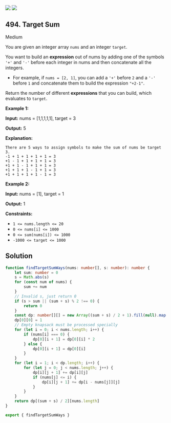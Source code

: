 [![](https://img.shields.io/github/stars/LeetCode-in-TypeScript/LeetCode-in-TypeScript?label=Stars&style=flat-square)](https://github.com/LeetCode-in-TypeScript/LeetCode-in-TypeScript)
[![](https://img.shields.io/github/forks/LeetCode-in-TypeScript/LeetCode-in-TypeScript?label=Fork%20me%20on%20GitHub%20&style=flat-square)](https://github.com/LeetCode-in-TypeScript/LeetCode-in-TypeScript/fork)

## 494\. Target Sum

Medium

You are given an integer array `nums` and an integer `target`.

You want to build an **expression** out of nums by adding one of the symbols `'+'` and `'-'` before each integer in nums and then concatenate all the integers.

*   For example, if `nums = [2, 1]`, you can add a `'+'` before `2` and a `'-'` before `1` and concatenate them to build the expression `"+2-1"`.

Return the number of different **expressions** that you can build, which evaluates to `target`.

**Example 1:**

**Input:** nums = [1,1,1,1,1], target = 3

**Output:** 5

**Explanation:**

    There are 5 ways to assign symbols to make the sum of nums be target 3.
    -1 + 1 + 1 + 1 + 1 = 3
    +1 - 1 + 1 + 1 + 1 = 3
    +1 + 1 - 1 + 1 + 1 = 3
    +1 + 1 + 1 - 1 + 1 = 3
    +1 + 1 + 1 + 1 - 1 = 3 

**Example 2:**

**Input:** nums = [1], target = 1

**Output:** 1 

**Constraints:**

*   `1 <= nums.length <= 20`
*   `0 <= nums[i] <= 1000`
*   `0 <= sum(nums[i]) <= 1000`
*   `-1000 <= target <= 1000`

## Solution

```typescript
function findTargetSumWays(nums: number[], s: number): number {
    let sum: number = 0
    s = Math.abs(s)
    for (const num of nums) {
        sum += num
    }
    // Invalid s, just return 0
    if (s > sum || (sum + s) % 2 !== 0) {
        return 0
    }
    const dp: number[][] = new Array((sum + s) / 2 + 1).fill(null).map(() => new Array(nums.length + 1).fill(0))
    dp[0][0] = 1
    // Empty knapsack must be processed specially
    for (let i = 0; i < nums.length; i++) {
        if (nums[i] === 0) {
            dp[0][i + 1] = dp[0][i] * 2
        } else {
            dp[0][i + 1] = dp[0][i]
        }
    }
    for (let i = 1; i < dp.length; i++) {
        for (let j = 0; j < nums.length; j++) {
            dp[i][j + 1] += dp[i][j]
            if (nums[j] <= i) {
                dp[i][j + 1] += dp[i - nums[j]][j]
            }
        }
    }
    return dp[(sum + s) / 2][nums.length]
}

export { findTargetSumWays }
```